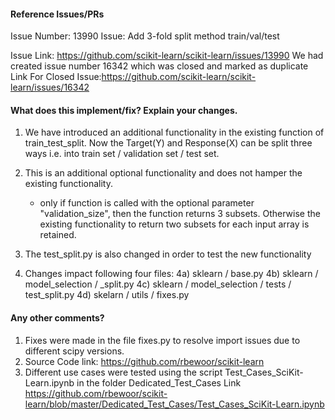 <!--
Thanks for contributing a pull request! Please ensure you have taken a look at
the contribution guidelines: https://github.com/scikit-learn/scikit-learn/blob/master/CONTRIBUTING.md#pull-request-checklist
-->

#### Reference Issues/PRs

Issue Number: 13990
Issue: Add 3-fold split method train/val/test

Issue Link: https://github.com/scikit-learn/scikit-learn/issues/13990
We had created issue number 16342 which was closed and marked as duplicate
Link For Closed Issue:https://github.com/scikit-learn/scikit-learn/issues/16342 


#### What does this implement/fix? Explain your changes.

1) We have introduced an additional functionality in the existing function of train_test_split. Now the Target(Y) and Response(X) can be split three ways i.e. into train set / validation set / test set. 
2) This is an additional optional functionality and does not hamper the existing functionality.  
	- only if function is called with the optional parameter "validation_size", then the function returns 3 subsets. Otherwise the existing functionality to return two subsets for each input array is retained. 

3) The test_split.py is also changed in order to test the new functionality 

4) Changes impact following four files:
4a) sklearn / base.py
4b) sklearn / model_selection / _split.py
4c) sklearn / model_selection / tests / test_split.py
4d) skelarn / utils / fixes.py

#### Any other comments?

1) Fixes were made in the file fixes.py to resolve import issues due to different scipy versions. 
2) Source Code link: https://github.com/rbewoor/scikit-learn
3) Different use cases were tested using the script Test_Cases_SciKit-Learn.ipynb in the folder Dedicated_Test_Cases
Link https://github.com/rbewoor/scikit-learn/blob/master/Dedicated_Test_Cases/Test_Cases_SciKit-Learn.ipynb

